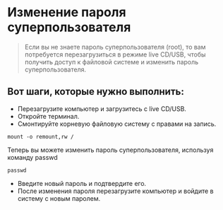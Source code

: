 # Изменение пароля суперпользователя

> Если вы не знаете пароль суперпользователя (root), то вам потребуется перезагрузиться в режиме live CD/USB, чтобы получить доступ к файловой системе и изменить пароль суперпользователя. 

## Вот шаги, которые нужно выполнить:

- Перезагрузите компьютер и загрузитесь с live CD/USB.
- Откройте терминал.
- Смонтируйте корневую файловую систему с правами на запись. 

```
mount -o remount,rw /
```

Теперь вы можете изменить пароль суперпользователя, используя команду passwd

```
passwd
```

- Введите новый пароль и подтвердите его.
- После изменения пароля перезагрузите компьютер и войдите в систему с новым паролем.



